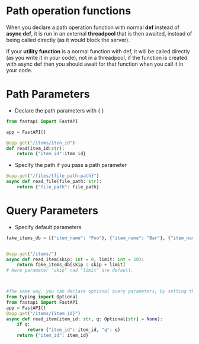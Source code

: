 # Path operation functions
When you declare a path operation function with normal **def** instead of **async def**, it is run in an external **threadpool** that is then awaited, instead of being called directly (as it would block the server).

If your **utility function** is a normal function with def, it will be called directly (as you write it in your code), not in a threadpool, if the function is created with async def then you should await for that function when you call it in your code.

# Path Parameters
+ Declare the path parameters with { }
```python
from fastapi import FastAPI

app = FastAPI()

@app.get("/items/iten_id")
def read(item_id:str):
    return {"item_id":item_id}
```

+ Specify the path if you pass a path parameter
```python
@app.get("/files/{file_path:path}")
async def read_file(file_path: str):
    return {"file_path": file_path}
```

# Query Parameters

+ Specify default parameters
```python
fake_items_db = [{"item_name": "Foo"}, {"item_name": "Bar"}, {"item_name": "Baz"}]


@app.get("/items/")
async def read_item(skip: int = 0, limit: int = 10):
    return fake_items_db[skip : skip + limit]
# Here parameter "skip" nad "limit" are default.



#The same way, you can declare optional query parameters, by setting their default to None
from typing import Optional
from fastapi import FastAPI
app = FastAPI()
@app.get("/items/{item_id}")
async def read_item(item_id: str, q: Optional[str] = None):
    if q:
        return {"item_id": item_id, "q": q}
    return {"item_id": item_id}
```


